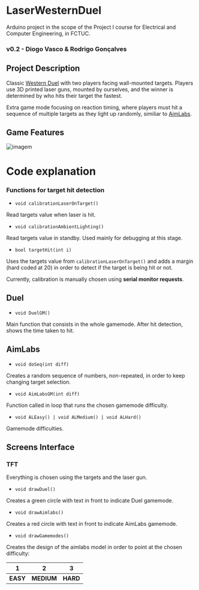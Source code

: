 # LaserWesternDuel
Arduino project in the scope of the Project I course for Electrical and Computer Engineering, in FCTUC.
### v0.2 - Diogo Vasco & Rodrigo Gonçalves

## Project Description
Classic [Western Duel](https://www.youtube.com/watch?v=dC6jnHFdqbQ) with two players facing wall-mounted targets. Players use 3D printed laser guns, mounted by ourselves, and the winner is determined by who hits their target the fastest.

Extra game mode focusing on reaction timing, where players must hit a sequence of multiple targets as they light up randomly, similiar to [AimLabs](https://www.youtube.com/watch?v=wVxbQ0OeCi4).
## Game Features
![imagem](https://github.com/user-attachments/assets/f0d64859-fbe5-4b25-90b7-26104bd5df9e)

# Code explanation

### Functions for target hit detection

- `void calibrationLaserOnTarget()`

Read targets value when laser is hit.   

- `void calibrationAmbientLighting()`

Read targets value in standby. Used mainly for debugging at this stage.

- `bool targetHit(int i)`

Uses the targets value from `calibrationLaserOnTarget()` and adds a margin (hard coded at 20) in order to detect if the target is being hit or not.

Currently, calibration is manually chosen using **serial monitor requests**.

## Duel

- `void DuelGM()`

Main function that consists in the whole gamemode. After hit detection, shows the time taken to hit.

## AimLabs

- `void doSeq(int diff)`

Creates a random sequence of numbers, non-repeated, in order to keep changing target selection.

- `void AimLabsGM(int diff)`

Function called in loop that runs the chosen gamemode difficulty.

- `void ALEasy() | void ALMedium() | void ALHard() `

Gamemode difficulties.

## Screens Interface

### TFT

Everything is chosen using the targets and the laser gun.

- `void drawDuel()`

Creates a green circle with text in front to indicate Duel gamemode.

- `void drawAimlabs()`

Creates a red circle with text in front to indicate AimLabs gamemode.

- `void drawGamemodes()`

Creates the design of the aimlabs model in order to point at the chosen difficulty:

| 1 | 2 | 3 |
|:-:|:-:|:-:|
| **EASY** | **MEDIUM** | **HARD** |





